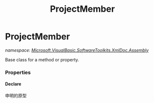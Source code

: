 ﻿---
title: ProjectMember
---

# ProjectMember
_namespace: [Microsoft.VisualBasic.SoftwareToolkits.XmlDoc.Assembly](N-Microsoft.VisualBasic.SoftwareToolkits.XmlDoc.Assembly.html)_

Base class for a method or property.



### Properties

#### Declare
申明的原型

